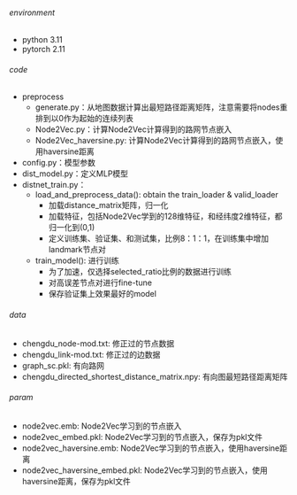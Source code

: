 ###### environment
- python 3.11
- pytorch 2.11

###### code
- preprocess
  - generate.py：从地图数据计算出最短路径距离矩阵，注意需要将nodes重排到以0作为起始的连续列表
  - Node2Vec.py：计算Node2Vec计算得到的路网节点嵌入
  - Node2Vec_haversine.py: 计算Node2Vec计算得到的路网节点嵌入，使用haversine距离
- config.py：模型参数
- dist_model.py：定义MLP模型
- distnet_train.py：
  - load_and_preprocess_data(): obtain the train_loader & valid_loader
    - 加载distance_matrix矩阵，归一化
    - 加载特征，包括Node2Vec学到的128维特征，和经纬度2维特征，都归一化到(0,1)
    - 定义训练集、验证集、和测试集，比例8：1：1，在训练集中增加landmark节点对
  - train_model(): 进行训练
    - 为了加速，仅选择selected_ratio比例的数据进行训练
    - 对高误差节点对进行fine-tune
    - 保存验证集上效果最好的model

###### data
- chengdu_node-mod.txt: 修正过的节点数据
- chengdu_link-mod.txt: 修正过的边数据
- graph_sc.pkl: 有向路网
- chengdu_directed_shortest_distance_matrix.npy: 有向图最短路径距离矩阵

###### param
- node2vec.emb: Node2Vec学习到的节点嵌入
- node2vec_embed.pkl: Node2Vec学习到的节点嵌入，保存为pkl文件
- node2vec_haversine.emb: Node2Vec学习到的节点嵌入，使用haversine距离
- node2vec_haversine_embed.pkl: Node2Vec学习到的节点嵌入，使用haversine距离，保存为pkl文件
